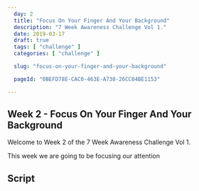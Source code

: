 ```yaml
---
  day: 2
  title: "Focus On Your Finger And Your Background"
  description: "7 Week Awareness Challenge Vol 1."
  date: 2019-03-17
  draft: true
  tags: [ "challenge" ]
  categories: [ "challenge" ]

  slug: "focus-on-your-finger-and-your-background"

  pageId: "0BEFD78E-CAC0-463E-A730-26CC04BE1153"

---
```


## Week 2 - Focus On Your Finger And Your Background

Welcome to Week 2 of the 7 Week Awareness Challenge Vol 1.

This week we are going to be focusing our attention

## Script

